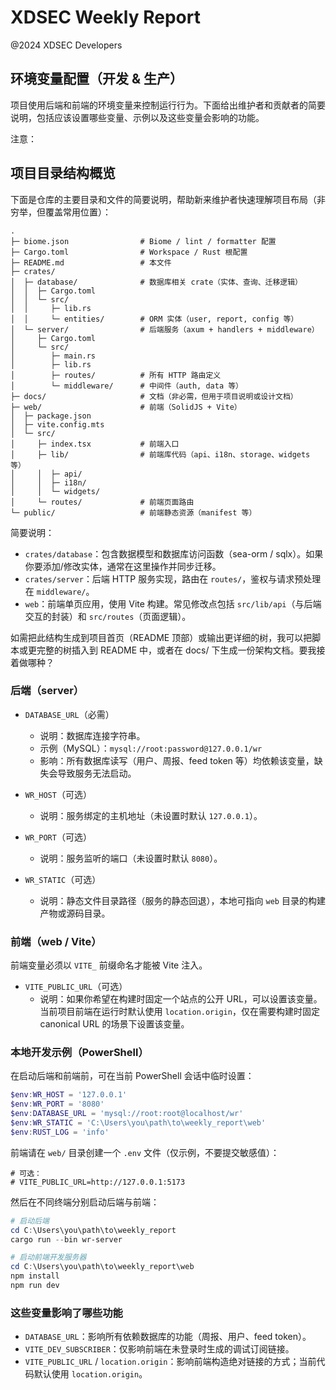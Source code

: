 # XDSEC Weekly Report

@2024 XDSEC Developers



## 环境变量配置（开发 & 生产）

项目使用后端和前端的环境变量来控制运行行为。下面给出维护者和贡献者的简要说明，包括应该设置哪些变量、示例以及这些变量会影响的功能。

注意：


## 项目目录结构概览

下面是仓库的主要目录和文件的简要说明，帮助新来维护者快速理解项目布局（非穷举，但覆盖常用位置）：

```
.
├─ biome.json                # Biome / lint / formatter 配置
├─ Cargo.toml                # Workspace / Rust 根配置
├─ README.md                 # 本文件
├─ crates/
│  ├─ database/              # 数据库相关 crate（实体、查询、迁移逻辑）
│  │  ├─ Cargo.toml
│  │  └─ src/
│  │     ├─ lib.rs
│  │     └─ entities/        # ORM 实体（user, report, config 等）
│  └─ server/                # 后端服务（axum + handlers + middleware）
│     ├─ Cargo.toml
│     └─ src/
│        ├─ main.rs
│        ├─ lib.rs
│        ├─ routes/          # 所有 HTTP 路由定义
│        └─ middleware/      # 中间件（auth, data 等）
├─ docs/                     # 文档（非必需，但用于项目说明或设计文档）
├─ web/                      # 前端（SolidJS + Vite）
│  ├─ package.json
│  ├─ vite.config.mts
│  └─ src/
│     ├─ index.tsx           # 前端入口
│     ├─ lib/                # 前端库代码（api、i18n、storage、widgets 等）
│     │  ├─ api/
│     │  ├─ i18n/
│     │  └─ widgets/
│     └─ routes/             # 前端页面路由
└─ public/                   # 前端静态资源（manifest 等）

```

简要说明：
- `crates/database`：包含数据模型和数据库访问函数（sea-orm / sqlx）。如果你要添加/修改实体，通常在这里操作并同步迁移。 
- `crates/server`：后端 HTTP 服务实现，路由在 `routes/`，鉴权与请求预处理在 `middleware/`。
- `web`：前端单页应用，使用 Vite 构建。常见修改点包括 `src/lib/api`（与后端交互的封装）和 `src/routes`（页面逻辑）。

如需把此结构生成到项目首页（README 顶部）或输出更详细的树，我可以把脚本或更完整的树插入到 README 中，或者在 docs/ 下生成一份架构文档。要我接着做哪种？
### 后端（server）

- `DATABASE_URL`（必需）
	- 说明：数据库连接字符串。
	- 示例（MySQL）：`mysql://root:password@127.0.0.1/wr`
	- 影响：所有数据库读写（用户、周报、feed token 等）均依赖该变量，缺失会导致服务无法启动。

- `WR_HOST`（可选）
	- 说明：服务绑定的主机地址（未设置时默认 `127.0.0.1`）。

- `WR_PORT`（可选）
	- 说明：服务监听的端口（未设置时默认 `8080`）。

- `WR_STATIC`（可选）
	- 说明：静态文件目录路径（服务的静态回退），本地可指向 `web` 目录的构建产物或源码目录。

### 前端（web / Vite）

前端变量必须以 `VITE_` 前缀命名才能被 Vite 注入。


- `VITE_PUBLIC_URL`（可选）
	- 说明：如果你希望在构建时固定一个站点的公开 URL，可以设置该变量。当前项目前端在运行时默认使用 `location.origin`，仅在需要构建时固定 canonical URL 的场景下设置该变量。

### 本地开发示例（PowerShell）

在启动后端和前端前，可在当前 PowerShell 会话中临时设置：

```powershell
$env:WR_HOST = '127.0.0.1'
$env:WR_PORT = '8080'
$env:DATABASE_URL = 'mysql://root:root@localhost/wr'
$env:WR_STATIC = 'C:\Users\you\path\to\weekly_report\web'
$env:RUST_LOG = 'info'
```

前端请在 `web/` 目录创建一个 `.env` 文件（仅示例，不要提交敏感值）：

```text
# 可选：
# VITE_PUBLIC_URL=http://127.0.0.1:5173
```

然后在不同终端分别启动后端与前端：

```powershell
# 启动后端
cd C:\Users\you\path\to\weekly_report
cargo run --bin wr-server

# 启动前端开发服务器
cd C:\Users\you\path\to\weekly_report\web
npm install
npm run dev
```

### 这些变量影响了哪些功能

- `DATABASE_URL`：影响所有依赖数据库的功能（周报、用户、feed token）。
- `VITE_DEV_SUBSCRIBER`：仅影响前端在未登录时生成的调试订阅链接。
- `VITE_PUBLIC_URL` / `location.origin`：影响前端构造绝对链接的方式；当前代码默认使用 `location.origin`。